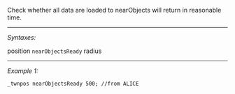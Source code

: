 Check whether all data are loaded to nearObjects will return in reasonable time.


---
*Syntaxes:*

position `nearObjectsReady` radius

---
*Example 1:*

```sqf
_twnpos nearObjectsReady 500; //from ALICE
```